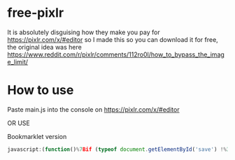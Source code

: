 # free-pixlr
It is absolutely disguising how they make you pay for https://pixlr.com/x/#editor so I made this so you can download it for free, the original idea was here https://www.reddit.com/r/pixlr/comments/112ro0l/how_to_bypass_the_image_limit/

# How to use 
Paste main.js into the console on https://pixlr.com/x/#editor


OR USE


Bookmarklet version

```js 
javascript:(function()%7Bif (typeof document.getElementById('save') !%3D%3D "undefined") %7B%0A    function downloadURI(d%2C e) %7B%0A        var o %3D document.createElement("a")%3B%0A        o.download %3D e%2C o.href %3D d%2C document.body.appendChild(o)%2C o.click()%2C document.body.removeChild(o)%0A    %7D%0A    document.getElementById('save').textContent %3D "download"%0A%0A    document.getElementById('save').onclick %3D function() %7B%0A        downloadURI(document.getElementsByClassName("canvas")%5B0%5D.toDataURL())%0A        %2F%2F will add panel later so you can change what you're downloading it as%0A        setTimeout(function() %7B%0A            document.getElementsByClassName("modal dim")%5B0%5D.remove()%0A        %7D%2C 100)%0A%0A    %7D%0A%7D else %7B%0A    alert("You must use it inside of a image editor")%0A%7D%7D)()%3B```
